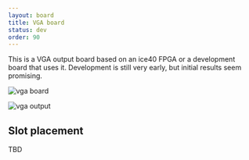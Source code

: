 ```yaml
---
layout: board
title: VGA board
status: dev
order: 90
---
```


This is a VGA output board based on an ice40 FPGA or a development board that uses it. Development is still very early, but initial results seem promising.

![vga board](/img/vga-card.jpg)

![vga output](/img/vga-output.jpg)


## Slot placement

TBD
